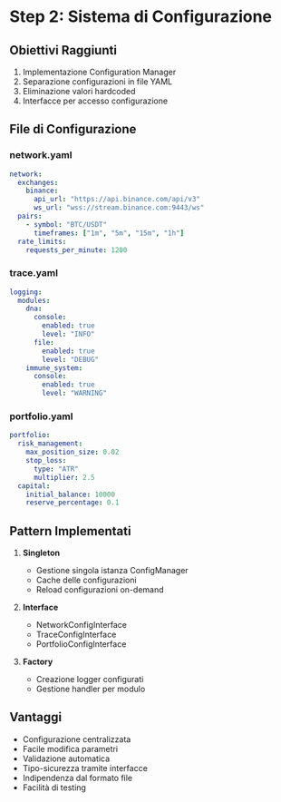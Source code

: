 # Step 2: Sistema di Configurazione

## Obiettivi Raggiunti
1. Implementazione Configuration Manager
2. Separazione configurazioni in file YAML
3. Eliminazione valori hardcoded
4. Interfacce per accesso configurazione

## File di Configurazione

### network.yaml
```yaml
network:
  exchanges:
    binance:
      api_url: "https://api.binance.com/api/v3"
      ws_url: "wss://stream.binance.com:9443/ws"
  pairs:
    - symbol: "BTC/USDT"
      timeframes: ["1m", "5m", "15m", "1h"]
  rate_limits:
    requests_per_minute: 1200
```

### trace.yaml
```yaml
logging:
  modules:
    dna:
      console:
        enabled: true
        level: "INFO"
      file:
        enabled: true
        level: "DEBUG"
    immune_system:
      console:
        enabled: true
        level: "WARNING"
```

### portfolio.yaml
```yaml
portfolio:
  risk_management:
    max_position_size: 0.02
    stop_loss:
      type: "ATR"
      multiplier: 2.5
  capital:
    initial_balance: 10000
    reserve_percentage: 0.1
```

## Pattern Implementati
1. **Singleton**
   - Gestione singola istanza ConfigManager
   - Cache delle configurazioni
   - Reload configurazioni on-demand

2. **Interface**
   - NetworkConfigInterface
   - TraceConfigInterface
   - PortfolioConfigInterface

3. **Factory**
   - Creazione logger configurati
   - Gestione handler per modulo

## Vantaggi
- Configurazione centralizzata
- Facile modifica parametri
- Validazione automatica
- Tipo-sicurezza tramite interfacce
- Indipendenza dal formato file
- Facilità di testing
